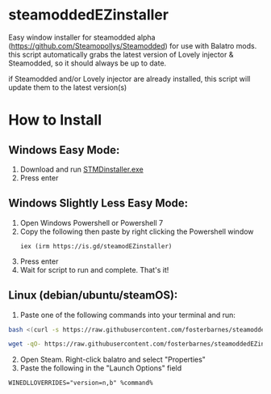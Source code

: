 # steamoddedEZinstaller
Easy window installer for steamodded alpha (https://github.com/Steamopollys/Steamodded) for use with Balatro mods. this script automatically grabs the latest version of Lovely injector & Steamodded, so it should always be up to date.

if Steamodded and/or Lovely injector are already installed, this script will update them to the latest version(s)

# How to Install
## Windows Easy Mode:
1. Download and run [STMDinstaller.exe](https://raw.githubusercontent.com/fosterbarnes/steamoddedEZinstaller/main/STMDinstaller.exe)
2. Press enter

## Windows Slightly Less Easy Mode:
1. Open Windows Powershell or Powershell 7
2. Copy the following then paste by right clicking the Powershell window
   ```
   iex (irm https://is.gd/steamodEZinstaller)
   ```
3. Press enter
4. Wait for script to run and complete. That's it!

## Linux (debian/ubuntu/steamOS):

1. Paste one of the following commands into your terminal and run:

```bash
bash <(curl -s https://raw.githubusercontent.com/fosterbarnes/steamoddedEZinstaller/main/STMDinstaller.sh)
```
```bash
wget -qO- https://raw.githubusercontent.com/fosterbarnes/steamoddedEZinstaller/main/STMDinstaller.sh | bash
```
2. Open Steam. Right-click balatro and select "Properties"
3. Paste the following in the "Launch Options" field
```
WINEDLLOVERRIDES="version=n,b" %command%
```
